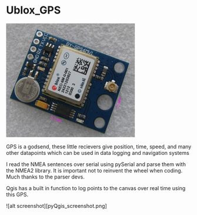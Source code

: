 # Ublox_GPS
<img src="ublox_6_close.jpg" alt="alt ublox" width=350 >

GPS is a godsend, these little recievers give position, time, speed, and many other datapoints which can be used in data logging and navigation systems

I read the NMEA sentences over serial using pySerial and parse them with the NMEA2 library. It is important not to reinvent the wheel when coding. Much thanks to the parser devs.

Qgis has a built in function to log points to the canvas over real time using this GPS. 

![alt screenshot][pyQgis_screenshot.png]
